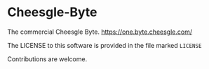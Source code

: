 # Cheesgle-Byte
The commercial Cheesgle Byte. https://one.byte.cheesgle.com/

The LICENSE to this software is provided in the file marked `LICENSE`

Contributions are welcome.
